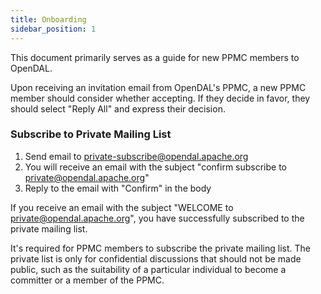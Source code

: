 ```yaml
---
title: Onboarding
sidebar_position: 1
---
```


This document primarily serves as a guide for new PPMC members to OpenDAL.

Upon receiving an invitation email from OpenDAL's PPMC, a new PPMC member should consider whether accepting.
If they decide in favor, they should select "Reply All" and express their decision.

### Subscribe to Private Mailing List

1. Send email to [private-subscribe@opendal.apache.org](mailto:private-subscribe@opendal.apache.org)
2. You will receive an email with the subject "confirm subscribe to private@opendal.apache.org"
3. Reply to the email with "Confirm" in the body

If you receive an email with the subject "WELCOME to private@opendal.apache.org", you have successfully subscribed to the private mailing list.

It's required for PPMC members to subscribe the private mailing list. The private list is only for confidential discussions that should not be made public, such as the suitability of a particular individual to become a committer or a member of the PPMC.

